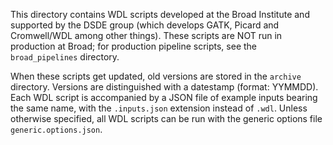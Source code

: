 This directory contains WDL scripts developed at the Broad Institute and supported by the DSDE group (which develops GATK, Picard and Cromwell/WDL among other things). These scripts are NOT run in production at Broad; for production pipeline scripts, see the `broad_pipelines` directory. 

When these scripts get updated, old versions are stored in the `archive` directory. Versions are distinguished with a datestamp (format: YYMMDD). Each WDL  script is accompanied by a JSON file of example inputs bearing the same  name, with the `.inputs.json` extension instead of `.wdl`. Unless otherwise specified, all WDL scripts can be run with the generic options file `generic.options.json`. 



